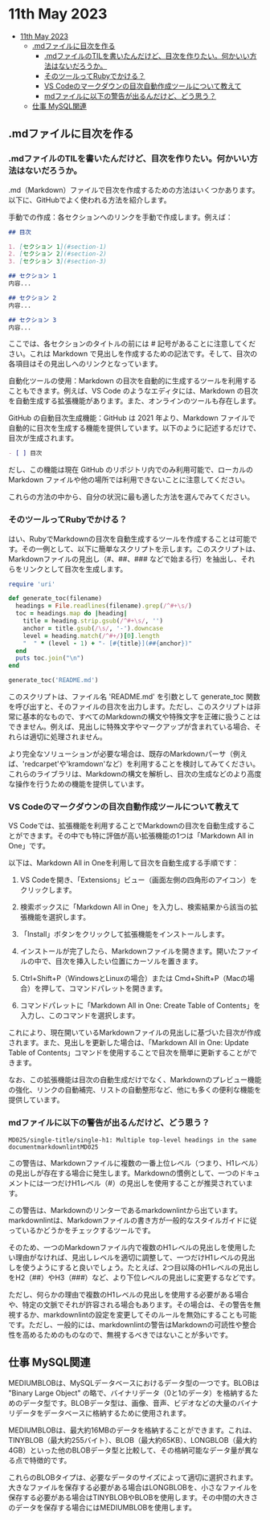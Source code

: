 # 11th May 2023

- [11th May 2023](#11th-may-2023)
  - [.mdファイルに目次を作る](#mdファイルに目次を作る)
    - [.mdファイルのTILを書いたんだけど、目次を作りたい。何かいい方法はないだろうか。](#mdファイルのtilを書いたんだけど目次を作りたい何かいい方法はないだろうか)
    - [そのツールってRubyでかける？](#そのツールってrubyでかける)
    - [VS Codeのマークダウンの目次自動作成ツールについて教えて](#vs-codeのマークダウンの目次自動作成ツールについて教えて)
    - [mdファイルに以下の警告が出るんだけど、どう思う？](#mdファイルに以下の警告が出るんだけどどう思う)
  - [仕事 MySQL関連](#仕事-mysql関連)


## .mdファイルに目次を作る

### .mdファイルのTILを書いたんだけど、目次を作りたい。何かいい方法はないだろうか。

.md（Markdown）ファイルで目次を作成するための方法はいくつかあります。以下に、GitHubでよく使われる方法を紹介します。

手動での作成：各セクションへのリンクを手動で作成します。例えば：

```markdown
## 目次

1. [セクション 1](#section-1)
2. [セクション 2](#section-2)
3. [セクション 3](#section-3)

## セクション 1
内容...

## セクション 2
内容...

## セクション 3
内容...

```

ここでは、各セクションのタイトルの前には # 記号があることに注意してください。これは Markdown で見出しを作成するための記法です。そして、目次の各項目はその見出しへのリンクとなっています。

自動化ツールの使用：Markdown の目次を自動的に生成するツールを利用することもできます。例えば、VS Code のようなエディタには、Markdown の目次を自動生成する拡張機能があります。また、オンラインのツールも存在します。

GitHub の自動目次生成機能：GitHub は 2021 年より、Markdown ファイルで自動的に目次を生成する機能を提供しています。以下のように記述するだけで、目次が生成されます。

```markdown
- [ ] 目次
```
だし、この機能は現在 GitHub のリポジトリ内でのみ利用可能で、ローカルの Markdown ファイルや他の場所では利用できないことに注意してください。

これらの方法の中から、自分の状況に最も適した方法を選んでみてください。

### そのツールってRubyでかける？

はい、RubyでMarkdownの目次を自動生成するツールを作成することは可能です。その一例として、以下に簡単なスクリプトを示します。このスクリプトは、Markdownファイルの見出し（#、##、### などで始まる行）を抽出し、それらをリンクとして目次を生成します。

```ruby
require 'uri'

def generate_toc(filename)
  headings = File.readlines(filename).grep(/^#+\s/)
  toc = headings.map do |heading|
    title = heading.strip.gsub(/^#+\s/, '')
    anchor = title.gsub(/\s/, '-').downcase
    level = heading.match(/^#+/)[0].length
    "  " * (level - 1) + "- [#{title}](##{anchor})"
  end
  puts toc.join("\n")
end

generate_toc('README.md')
```

このスクリプトは、ファイル名 'README.md' を引数として generate_toc 関数を呼び出すと、そのファイルの目次を出力します。ただし、このスクリプトは非常に基本的なもので、すべてのMarkdownの構文や特殊文字を正確に扱うことはできません。例えば、見出しに特殊文字やマークアップが含まれている場合、それらは適切に処理されません。

より完全なソリューションが必要な場合は、既存のMarkdownパーサ（例えば、'redcarpet'や'kramdown'など）を利用することを検討してみてください。これらのライブラリは、Markdownの構文を解析し、目次の生成などのより高度な操作を行うための機能を提供しています。

### VS Codeのマークダウンの目次自動作成ツールについて教えて

VS Codeでは、拡張機能を利用することでMarkdownの目次を自動生成することができます。その中でも特に評価が高い拡張機能の1つは「Markdown All in One」です。

以下は、Markdown All in Oneを利用して目次を自動生成する手順です：

1. VS Codeを開き、「Extensions」ビュー（画面左側の四角形のアイコン）をクリックします。

2. 検索ボックスに「Markdown All in One」を入力し、検索結果から該当の拡張機能を選択します。

3. 「Install」ボタンをクリックして拡張機能をインストールします。

4. インストールが完了したら、Markdownファイルを開きます。開いたファイルの中で、目次を挿入したい位置にカーソルを置きます。

5. Ctrl+Shift+P（WindowsとLinuxの場合）または Cmd+Shift+P（Macの場合）を押して、コマンドパレットを開きます。

6. コマンドパレットに「Markdown All in One: Create Table of Contents」を入力し、このコマンドを選択します。

これにより、現在開いているMarkdownファイルの見出しに基づいた目次が作成されます。また、見出しを更新した場合は、「Markdown All in One: Update Table of Contents」コマンドを使用することで目次を簡単に更新することができます。

なお、この拡張機能は目次の自動生成だけでなく、Markdownのプレビュー機能の強化、リンクの自動補完、リストの自動整形など、他にも多くの便利な機能を提供しています。

### mdファイルに以下の警告が出るんだけど、どう思う？

```text
MD025/single-title/single-h1: Multiple top-level headings in the same documentmarkdownlintMD025
```

この警告は、Markdownファイルに複数の一番上位レベル（つまり、H1レベル）の見出しが存在する場合に発生します。Markdownの慣例として、一つのドキュメントには一つだけH1レベル（#）の見出しを使用することが推奨されています。

この警告は、Markdownのリンターであるmarkdownlintから出ています。markdownlintは、Markdownファイルの書き方が一般的なスタイルガイドに従っているかどうかをチェックするツールです。

そのため、一つのMarkdownファイル内で複数のH1レベルの見出しを使用したい理由がなければ、見出しレベルを適切に調整して、一つだけH1レベルの見出しを使うようにすると良いでしょう。たとえば、2つ目以降のH1レベルの見出しをH2（##）やH3（###）など、より下位レベルの見出しに変更するなどです。

ただし、何らかの理由で複数のH1レベルの見出しを使用する必要がある場合や、特定の文脈でそれが許容される場合もあります。その場合は、その警告を無視するか、markdownlintの設定を変更してそのルールを無効にすることも可能です。ただし、一般的には、markdownlintの警告はMarkdownの可読性や整合性を高めるためのものなので、無視するべきではないことが多いです。

## 仕事 MySQL関連

MEDIUMBLOBは、MySQLデータベースにおけるデータ型の一つです。BLOBは "Binary Large Object" の略で、バイナリデータ（0と1のデータ）を格納するためのデータ型です。BLOBデータ型は、画像、音声、ビデオなどの大量のバイナリデータをデータベースに格納するために使用されます。

MEDIUMBLOBは、最大約16MBのデータを格納することができます。これは、TINYBLOB（最大約255バイト）、BLOB（最大約65KB）、LONGBLOB（最大約4GB）といった他のBLOBデータ型と比較して、その格納可能なデータ量が異なる点で特徴的です。

これらのBLOBタイプは、必要なデータのサイズによって適切に選択されます。大きなファイルを保存する必要がある場合はLONGBLOBを、小さなファイルを保存する必要がある場合はTINYBLOBやBLOBを使用します。その中間の大きさのデータを保存する場合にはMEDIUMBLOBを使用します。
